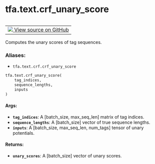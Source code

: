 <div itemscope itemtype="http://developers.google.com/ReferenceObject">
<meta itemprop="name" content="tfa.text.crf_unary_score" />
<meta itemprop="path" content="Stable" />
</div>

# tfa.text.crf_unary_score


<table class="tfo-notebook-buttons tfo-api" align="left">

<td>
  <a target="_blank" href="https://github.com/tensorflow/addons/tree/r0.6/tensorflow_addons/text/crf.py#L204-L235">
    <img src="https://www.tensorflow.org/images/GitHub-Mark-32px.png" />
    View source on GitHub
  </a>
</td></table>



Computes the unary scores of tag sequences.

### Aliases:

* `tfa.text.crf.crf_unary_score`


``` python
tfa.text.crf_unary_score(
    tag_indices,
    sequence_lengths,
    inputs
)
```



<!-- Placeholder for "Used in" -->


#### Args:


* <b>`tag_indices`</b>: A [batch_size, max_seq_len] matrix of tag indices.
* <b>`sequence_lengths`</b>: A [batch_size] vector of true sequence lengths.
* <b>`inputs`</b>: A [batch_size, max_seq_len, num_tags] tensor of unary potentials.

#### Returns:


* <b>`unary_scores`</b>: A [batch_size] vector of unary scores.
